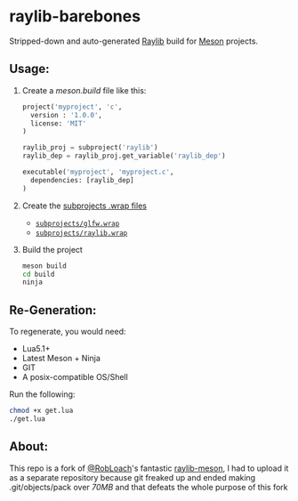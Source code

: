 # raylib-barebones

Stripped-down and auto-generated [Raylib](https://github.com/raysan5/raylib) build for [Meson](https://mesonbuild.com) projects.

## Usage:

1. Create a _meson.build_ file like this:
    ``` python
    project('myproject', 'c',
      version : '1.0.0',
      license: 'MIT'
    )

    raylib_proj = subproject('raylib')
    raylib_dep = raylib_proj.get_variable('raylib_dep')

    executable('myproject', 'myproject.c',
      dependencies: [raylib_dep]
    )
    ```
    
2. Create the [subprojects .wrap files](examples/core_basic_window/subprojects)
    - [`subprojects/glfw.wrap`](subprojects/glfw.wrap)
    - [`subprojects/raylib.wrap`](raylib.wrap)

3. Build the project
    ``` bash
    meson build
    cd build
    ninja
    ```

## Re-Generation:
To regenerate, you would need:
- Lua5.1+ 
- Latest Meson + Ninja
- GIT
- A posix-compatible OS/Shell

Run the following:
``` bash
chmod +x get.lua
./get.lua
```

## About:
This repo is a fork of [@RobLoach](https://github.com/RobLoach/raylib-meson)'s fantastic [raylib-meson](https://github.com/RobLoach/raylib-meson), I had to upload it as a separate repository because git freaked up and ended making .git/objects/pack over _70MB_ and that defeats the whole purpose of this fork
